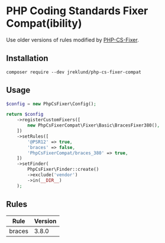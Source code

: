 PHP Coding Standards Fixer Compat(ibility)
==========================

Use older versions of rules modified by [PHP-CS-Fixer][0].

## Installation

```
composer require --dev jreklund/php-cs-fixer-compat
```

## Usage

```php
$config = new PhpCsFixer\Config();

return $config
    ->registerCustomFixers([
        new PhpCsFixerCompat\Fixer\Basic\BracesFixer380(),
    ])
    ->setRules([
        '@PSR12' => true,
        'braces' => false,
        'PhpCsFixerCompat/braces_380' => true,
    ])
    ->setFinder(
        PhpCsFixer\Finder::create()
        ->exclude('vendor')
        ->in(__DIR__)
    );
```

## Rules

| Rule    | Version |
| ------- | ------- |
| braces  | 3.8.0   |

[0]: https://github.com/PHP-CS-Fixer/PHP-CS-Fixer
